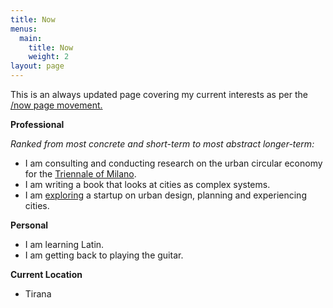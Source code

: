 ```yaml
---
title: Now
menus:
  main:
    title: Now
    weight: 2
layout: page
---
```

This is an always updated page covering my current interests as per the [/now page movement.](https://nownownow.com/)

**Professional**

*Ranked from most concrete and short-term to most abstract longer-term:* 

* I am consulting and conducting research on the urban circular economy for the [Triennale of Milano](https://www.triennale.org/en/).
* I am writing a book that looks at cities as complex systems.
* I am [exploring](beondeck.com) a startup on urban design, planning and experiencing cities.

**Personal**

* I am learning Latin.
* I am getting back to playing the guitar.

**Current Location**

* Tirana